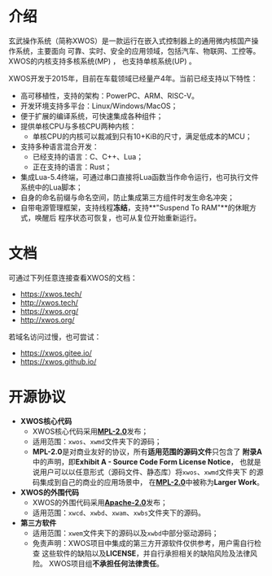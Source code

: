 
# 介绍

玄武操作系统（简称XWOS）是一款运行在嵌入式控制器上的通用微内核国产操作系统，主要面向
可靠、实时、安全的应用领域，包括汽车、物联网、工控等。XWOS的内核支持多核系统(MP) ，
也支持单核系统(UP) 。

XWOS开发于2015年，目前在车载领域已经量产4年。当前已经支持以下特性：

+   高可移植性，支持的架构：PowerPC、ARM、RISC-V。
+   开发环境支持多平台：Linux/Windows/MacOS；
+   便于扩展的编译系统，可快速集成各种组件；
+   提供单核CPU与多核CPU两种内核：
    -   单核CPU的内核可以裁减到只有10+KiB的尺寸，满足低成本的MCU；
+   支持多种语言混合开发：
    -   已经支持的语言：C、C++、Lua；
    -   正在支持的语言：Rust；
+   集成Lua-5.4终端，可通过串口直接将Lua函数当作命令运行，也可执行文件系统中的Lua脚本；
+   自身的命名前缀与命名空间，防止集成第三方组件时发生命名冲突；
+   自带电源管理框架，支持线程**冻结**，支持**"Suspend To RAM"**的休眠方式，唤醒后
    程序状态可恢复，也可从复位开始重新运行。


# 文档

可通过下列任意连接查看XWOS的文档：

+   <https://xwos.tech/>
+   <http://xwos.tech/>
+   <https://xwos.org/>
+   <http://xwos.org/>

若域名访问过慢，也可尝试：

+   <https://xwos.gitee.io/>
+   <https://xwos.github.io/>


# 开源协议

+   **XWOS核心代码**
    -   XWOS核心代码采用[**MPL-2.0**](http://mozilla.org/MPL/2.0/)发布；
    -   适用范围：```xwos```、```xwmd```文件夹下的源码；
    -   **MPL-2.0**是对商业友好的协议，所有**适用范围的源码文件**只包含了
        **附录A**中的声明，即**Exhibit A - Source Code Form License Notice**，
        也就是说用户可以以任意形式（源码文件、静态库）将```xwos```、```xwmd```文件夹下
        的源码集成到自己的商业的应用场景中，
        在[**MPL-2.0**](http://mozilla.org/MPL/2.0/)中被称为**Larger Work**。
+   **XWOS的外围代码**
    -   XWOS的外围代码采用[**Apache-2.0**](http://www.apache.org/licenses/LICENSE-2.0)发布；
    -   适用范围：```xwcd```、```xwbd```、```xwam```、```xwbs```文件夹下的源码。
+   **第三方软件**
    -   适用范围：```xwem```文件夹下的源码以及```xwbd```中部分驱动源码；
    -   免责声明：XWOS项目中集成的第三方开源软件仅供参考，用户需自行检查
        这些软件的缺陷以及**LICENSE**，并自行承担相关的缺陷风险及法律风险。
        XWOS项目组**不承担任何法律责任**。
